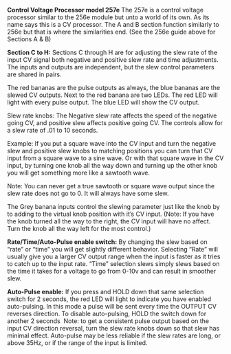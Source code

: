 **Control Voltage Processor model 257e**
The 257e is a control voltage processor similar to the 256e module but unto a world of its own. As its name says this is a CV processor. The A and B section function similarly to 256e but that is where the similarities end.  (See the 256e guide above for Sections A & B)

**Section C to H:**
Sections C through H are for adjusting the slew rate of the input CV signal both negative and positive slew rate and time adjustments.
The inputs and outputs are independent, but the slew control parameters are shared in pairs.

The red bananas are the pulse outputs as always, the blue bananas are the slewed CV outputs. Next to the red banana are two LEDs.  The red LED will light with every pulse output.  The blue LED will show the CV output.

Slew rate knobs: The Negative slew rate affects the speed of the negative going CV, and positive slew affects positive going CV. The controls allow for a slew rate of .01 to 10 seconds.

Example: If you put a square wave into the CV input and turn the negative slew and positive slew knobs to matching positions you can turn that CV input from a square wave to a sine wave.  Or with that square wave in the CV input, by turning one knob all the way down and turning up the other knob you will get something more like a sawtooth wave.  

Note: You can never get a true sawtooth or square wave output since the slew rate does not go to 0.  It will always have some slew.

The Grey banana inputs control the slewing parameter just like the knob by to adding to the virtual knob position with it’s CV input.  (Note: If you have the knob turned all the way to the right, the CV input will have no affect. Turn the knob all the way left for the most control.)

**Rate/Time/Auto-Pulse enable switch:**
By changing the slew based on “rate” or “time” you will get slightly different behavior.  Selecting “Rate” will usually give you a larger CV output range when the input is faster as it tries to catch up to the input rate.  “Time” selection slews simply slews based on the time it takes for a voltage to go from 0-10v and can result in smoother slew.

**Auto-Pulse enable:**
If you press and HOLD down that same selection switch for 2 seconds, the red LED will light to indicate you have enabled auto-pulsing.  In this mode a pulse will be sent every time the OUTPUT CV reverses direction. To disable auto-pulsing, HOLD the switch down for another 2 seconds
 Note: to get a consistent pulse output based on the input CV direction reversal, turn the slew rate knobs down so that slew has minimal effect.  Auto-pulse may be less reliable if the slew rates are long, or above 35Hz, or if the range of the input is limited.
